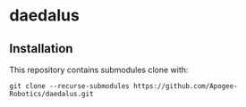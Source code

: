 # daedalus


## Installation
This repository contains submodules clone with:

`git clone --recurse-submodules https://github.com/Apogee-Robotics/daedalus.git`
